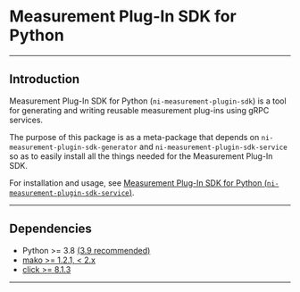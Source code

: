 # Measurement Plug-In SDK for Python
---

## Introduction

Measurement Plug-In SDK for Python (`ni-measurement-plugin-sdk`) is a
tool for generating and writing reusable measurement plug-ins using gRPC services.

The purpose of this package is as a meta-package that depends on `ni-measurement-plugin-sdk-generator`
and `ni-measurement-plugin-sdk-service` so as to easily install all the things needed for the
Measurement Plug-In SDK.

For installation and usage, see [Measurement Plug-In SDK for Python (`ni-measurement-plugin-sdk-service`)](https://pypi.org/project/ni-measurement-plugin-sdk-service/).

---

## Dependencies

- Python >= 3.8 [(3.9 recommended)](https://www.python.org/downloads/release/python-3913/)
- [mako >= 1.2.1, < 2.x](https://pypi.org/project/Mako/1.2.1/)
- [click >= 8.1.3](https://pypi.org/project/click/8.1.3/)

---
